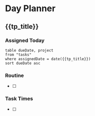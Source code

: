 # Day Planner

## {{tp_title}}

### Assigned Today
```dataview
table dueDate, project
from "tasks"
where assignedDate = date({{tp_title}})
sort dueDate asc
```

### Routine
- [ ] 


### Task Times
- [ ] 